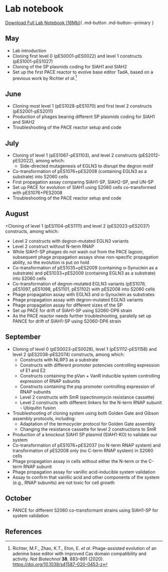 # Lab notebook
[Download Full Lab Notebook (16Mb)](https://idec-teams.github.io/2024_Evolution_Suisse/files/lab_notebook_iDEC.pdf){ .md-button .md-button--primary }
## May
+ Lab introduction
+ Cloning first level 0 (pES0001-pES0022) and level 1 constructs (pES1001-pES1027)
+ Cloning of the SP plasmids coding for SIAH1 and SIAH2
+ Set up the first PACE reactor to evolve base editor TadA, based on a previous work by Richter _et al._[^1]

## June
+ Cloning most level 1 (pES1028-pES1070) and first level 2 constructs (pES2001-pES2011)
+ Production of phages bearing different SP plasmids coding for SIAH1 and SIAH2
+ Troubleshooting of the PACE reactor setup and code

## July
+ Cloning of level 1 (pES1067-pES1103), and level 2 constructs (pES2012-pES2022), among which:
  + Side-directed mutagenesis of EGLN3 to disrupt the degron motif
+ Co-transformation of pES1076+pES2008 (containing EGLN3 as a substrate) into S2060 cells
+ First propagation assay comparing SIAH1-SP, SIAH2-SP, and UN-SP
+ Set up PACE for evolution of SIAH1 using S2060 cells co-transformed with pES1076+PES2008
+ Troubleshooting of the PACE reactor setup and code

## August
+Cloning of level 1 (pES1104-pES1111) and level 2 (pES2023-pES2037) constructs, among which:
  + Level 2 constructs with degron-mutated EGLN3 variants
  + Level 2 construct without N-term RNAP
+ While SIAH1-SP phages do not wash out from the PACE lagoon, subsequent phage propagation assays show non-specific propagation ability, so the evolution is put on hold
+ Co-transformation of pES1035+pES2009 (containing α-Synuclein as a substrate) and pES1033+pES2009 (containing EGLN3 as a substrate) into S2060 cells
+ Co-transformation of degron-mutated EGLN3 variants (pES1076, pES1097, pES1098, pES1101, pES1102) with pES2008 into S2060 cells
+ Phage propagation assay with EGLN3 and α-Synuclein as substrates
+ Phage propagation assay with degron-mutated EGLN3 variants
+ Phage propagation assay for different sizes of the SP
+ Set up PACE for drift of SIAH1-SP using S2060-DP6 strain
+ As the PACE reactor needs further troubleshooting, paralelly set up PANCE for drift of SIAH1-SP using S2060-DP6 strain

## September
+ Cloning of level 0 (pES0023-pES0028), level 1 (pES1112-pES1158) and level 2 (pES2038-pES2074) constructs, among which:
  + Constructs with NLRP3 as a substrate
  + Constructs with different promoter potencies controlling expression of E1 and E2
  + Constructs containing the pVan + VanR inducible system controlling expression of RNAP subunits
  + Constructs containing the psp promoter controlling expression of RNAP subunits
  + Level 2 constructs with SmR (spectinomycin resistance cassette)
  + Level 2 constructs with different linkers for the N-term RNAP subunit - Ubiquitin fusion
+ Troubleshooting of cloning system using both Golden Gate and Gibson assembly protocols, including:
  + Adaptation of the termocycler protocol for Golden Gate assembly
  + Changing the resistance cassette for level 2 constructions to SmR
+ Production of a knockout SIAH1 SP plasmid (SIAH1-KO) to validate our system
+ Co-transformation of pES1076+pES2037 (no N-term RNAP system) and transformation of pES2008 only (no C-term RNAP system) in S2060 cells
+ Phage propagation assay in cells without either the N-term or the C-term RNAP subunit
+ Phage propagation assay for vanillic acid-inducible system validation
+ Assay to confirm that vanillic acid and other components of the system (e.g., RNAP subunits) are not toxic for cell growth

## October
+ PANCE for different S2060 co-transformant strains using SIAH1-SP for system validation



## References
[^1]: Richter, M.F., Zhao, K.T., Eton, E. _et al._ Phage-assisted evolution of an adenine base editor with improved Cas domain compatibility and activity. _Nat Biotechnol_ **38**, 883–891 (2020). https://doi.org/10.1038/s41587-020-0453-z

